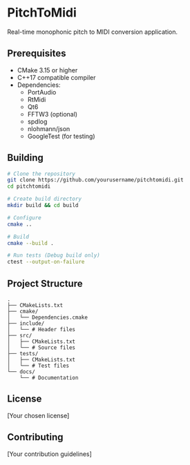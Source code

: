 # PitchToMidi

Real-time monophonic pitch to MIDI conversion application.

## Prerequisites

- CMake 3.15 or higher
- C++17 compatible compiler
- Dependencies:
  - PortAudio
  - RtMidi
  - Qt6
  - FFTW3 (optional)
  - spdlog
  - nlohmann/json
  - GoogleTest (for testing)

## Building

```bash
# Clone the repository
git clone https://github.com/yourusername/pitchtomidi.git
cd pitchtomidi

# Create build directory
mkdir build && cd build

# Configure
cmake ..

# Build
cmake --build .

# Run tests (Debug build only)
ctest --output-on-failure
```

## Project Structure

```
.
├── CMakeLists.txt
├── cmake/
│   └── Dependencies.cmake
├── include/
│   └── # Header files
├── src/
│   ├── CMakeLists.txt
│   └── # Source files
├── tests/
│   ├── CMakeLists.txt
│   └── # Test files
└── docs/
    └── # Documentation
```

## License

[Your chosen license]

## Contributing

[Your contribution guidelines] 